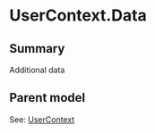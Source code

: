 # UserContext.Data

## Summary

Additional data

## Parent model

See: [UserContext](UserContext.md)